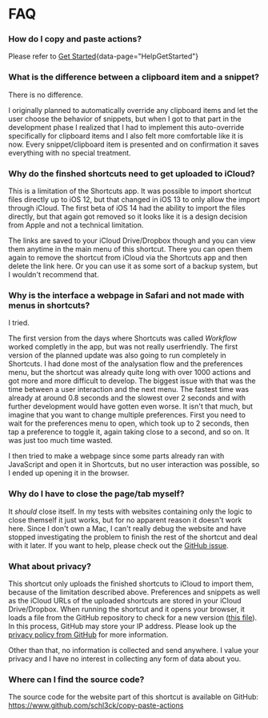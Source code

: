 # FAQ

### How do I copy and paste actions?
Please refer to [Get Started](#){data-page="HelpGetStarted"}

### What is the difference between a clipboard item and a snippet?
There is no difference.

I originally planned to automatically override any clipboard items and let the user choose the behavior of snippets, but when I got to that part in the development phase I realized that I had to implement this auto-override specifically for clipboard items and I also felt more comfortable like it is now. Every snippet/clipboard item is presented and on confirmation it saves everything with no special treatment.

### Why do the finshed shortcuts need to get uploaded to iCloud?
This is a limitation of the Shortcuts app. It was possible to import shortcut files directly up to iOS 12, but that changed in iOS 13 to only allow the import through iCloud. The first beta of iOS 14 had the ability to import the files directly, but that again got removed so it looks like it is a design decision from Apple and not a technical limitation.

The links are saved to your iCloud Drive/Dropbox though and you can view them anytime in the main menu of this shortcut. There you can open them again to remove the shortcut from iCloud via the Shortcuts app and then delete the link here. Or you can use it as some sort of a backup system, but I wouldn't recommend that.

### Why is the interface a webpage in Safari and not made with menus in shortcuts?
I tried.

The first version from the days where Shortcuts was called _Workflow_ worked completly in the app, but was not really userfriendly. The first version of the planned update was also going to run completely in Shortcuts. I had done most of the analysation flow and the preferences menu, but the shortcut was already quite long with over 1000 actions and got more and more difficult to develop. The biggest issue with that was the time between a user interaction and the next menu. The fastest time was already at around 0.8 seconds and the slowest over 2 seconds and with further development would have gotten even worse. It isn't that much, but imagine that you want to change multiple preferences. First you need to wait for the preferences menu to open, which took up to 2 seconds, then tap a preference to toggle it, again taking close to a second, and so on. It was just too much time wasted.

I then tried to make a webpage since some parts already ran with JavaScript and open it in Shortcuts, but no user interaction was possible, so I ended up opening it in the browser.

### Why do I have to close the page/tab myself?
It _should_ close itself. In my tests with websites containing only the logic to close themself it just works, but for no apparent reason it doesn't work here. Since I don't own a Mac, I can't really debug the website and have stopped investigating the problem to finish the rest of the shortcut and deal with it later. If you want to help, please check out the [GitHub issue](https://github.com/schl3ck/copy-paste-actions/issues/1).

### What about privacy?
This shortcut only uploads the finished shortcuts to iCloud to import them, because of the limitation described above. Preferences and snippets as well as the iCloud URLs of the uploaded shortcuts are stored in your iCloud Drive/Dropbox. When running the shortcut and it opens your browser, it loads a file from the GitHub repository to check for a new version ([this file](https://github.com/schl3ck/copy-paste-actions/blob/master/version.json)). In this process, GitHub may store your IP address. Please look up the [privacy policy from GitHub](https://docs.github.com/en/free-pro-team@latest/github/site-policy/github-privacy-statement) for more information.

Other than that, no information is collected and send anywhere. I value your privacy and I have no interest in collecting any form of data about you.

### Where can I find the source code?
The source code for the website part of this shortcut is available on GitHub: https://www.github.com/schl3ck/copy-paste-actions
